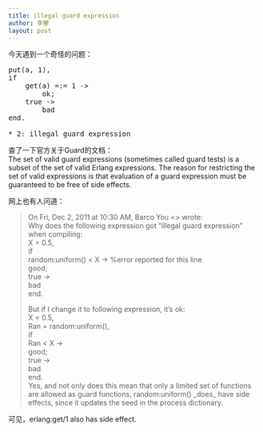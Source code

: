 ```yaml
---
title: illegal guard expression
author: 李攀
layout: post
---
```

今天遇到一个奇怪的问题：

<pre class="erlang">put(a, 1),
if
	get(a) =:= 1 -&gt;
		ok;
	true -&gt;
		bad
end.

* 2: illegal guard expression</pre>

查了一下官方关于Guard的文档：  
The set of valid guard expressions (sometimes called guard tests) is a subset of the set of valid Erlang expressions. The reason for restricting the set of valid expressions is that evaluation of a guard expression must be guaranteed to be free of side effects.

网上也有人问道：  
>  
> On Fri, Dec 2, 2011 at 10:30 AM, Barco You <> wrote:  
> Why does the following expression got &#8220;illegal guard expression&#8221; when compiling:  
> X = 0.5,  
> if  
> random:uniform() < X -> %error reported for this line  
> good;  
> true ->  
bad  
end.  
>  
> But if I change it to following expression, it&#8217;s ok:  
> X = 0.5,  
> Ran = random:uniform(),  
> if  
> Ran < X ->  
> good;  
> true ->  
> bad  
> end.  
Yes, and not only does this mean that only a limited set of functions are allowed as guard functions, random:uniform() \_does\_ have side effects, since it updates the seed in the process dictionary.

可见，erlang:get/1 also has side effect.
